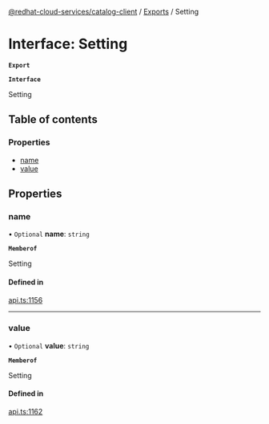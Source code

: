 [@redhat-cloud-services/catalog-client](../README.md) / [Exports](../modules.md) / Setting

# Interface: Setting

**`Export`**

**`Interface`**

Setting

## Table of contents

### Properties

- [name](Setting.md#name)
- [value](Setting.md#value)

## Properties

### name

• `Optional` **name**: `string`

**`Memberof`**

Setting

#### Defined in

[api.ts:1156](https://github.com/RedHatInsights/javascript-clients/blob/master/packages/catalog/api.ts#L1156)

___

### value

• `Optional` **value**: `string`

**`Memberof`**

Setting

#### Defined in

[api.ts:1162](https://github.com/RedHatInsights/javascript-clients/blob/master/packages/catalog/api.ts#L1162)
